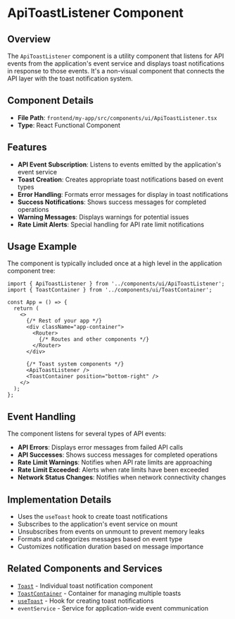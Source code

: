 # ApiToastListener Component

## Overview

The `ApiToastListener` component is a utility component that listens for API events from the application's event service and displays toast notifications in response to those events. It's a non-visual component that connects the API layer with the toast notification system.

## Component Details

- **File Path**: `frontend/my-app/src/components/ui/ApiToastListener.tsx`
- **Type**: React Functional Component

## Features

- **API Event Subscription**: Listens to events emitted by the application's event service
- **Toast Creation**: Creates appropriate toast notifications based on event types
- **Error Handling**: Formats error messages for display in toast notifications
- **Success Notifications**: Shows success messages for completed operations
- **Warning Messages**: Displays warnings for potential issues
- **Rate Limit Alerts**: Special handling for API rate limit notifications

## Usage Example

The component is typically included once at a high level in the application component tree:

```tsx
import { ApiToastListener } from '../components/ui/ApiToastListener';
import { ToastContainer } from '../components/ui/ToastContainer';

const App = () => {
  return (
    <>
      {/* Rest of your app */}
      <div className="app-container">
        <Router>
          {/* Routes and other components */}
        </Router>
      </div>
      
      {/* Toast system components */}
      <ApiToastListener />
      <ToastContainer position="bottom-right" />
    </>
  );
};
```

## Event Handling

The component listens for several types of API events:

- **API Errors**: Displays error messages from failed API calls
- **API Successes**: Shows success messages for completed operations
- **Rate Limit Warnings**: Notifies when API rate limits are approaching
- **Rate Limit Exceeded**: Alerts when rate limits have been exceeded
- **Network Status Changes**: Notifies when network connectivity changes

## Implementation Details

- Uses the `useToast` hook to create toast notifications
- Subscribes to the application's event service on mount
- Unsubscribes from events on unmount to prevent memory leaks
- Formats and categorizes messages based on event type
- Customizes notification duration based on message importance

## Related Components and Services

- [`Toast`](./Toast.md) - Individual toast notification component
- [`ToastContainer`](./ToastContainer.md) - Container for managing multiple toasts
- [`useToast`](../../hooks/useToast.md) - Hook for creating toast notifications
- `eventService` - Service for application-wide event communication 